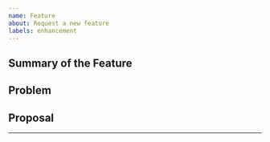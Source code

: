 ```yaml
---
name: Feature
about: Request a new feature
labels: enhancement
---
```


## Summary of the Feature
<!-- Concisely describe the Feature --> 

## Problem 
<!-- Who what when and why -->

## Proposal
<!-- Implementation details --> 
____
